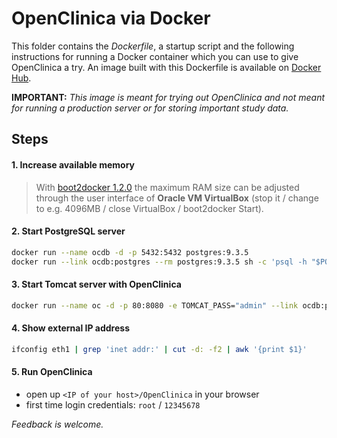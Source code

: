 OpenClinica via Docker
======================

This folder contains the *Dockerfile*, a startup script and the following instructions for running a Docker container  which you can use to give OpenClinica a try. An image built with this Dockerfile is available on [Docker Hub](https://registry.hub.docker.com/u/piegsaj/openclinica/).

**IMPORTANT:** *This image is meant for trying out OpenClinica and not meant for running a production server or for storing important study data.*

Steps
-----

#### 1. Increase available memory

> With [boot2docker 1.2.0](https://github.com/boot2docker/boot2docker) the maximum RAM size can be adjusted through the user interface of **Oracle VM VirtualBox** (stop it / change to e.g. 4096MB / close VirtualBox / boot2docker Start).

#### 2. Start PostgreSQL server

```sh
docker run --name ocdb -d -p 5432:5432 postgres:9.3.5
docker run --link ocdb:postgres --rm postgres:9.3.5 sh -c 'psql -h "$POSTGRES_PORT_5432_TCP_ADDR" -p "$POSTGRES_PORT_5432_TCP_PORT" -U postgres -c  "CREATE ROLE clinica LOGIN ENCRYPTED PASSWORD '\''clinica'\'' SUPERUSER NOINHERIT NOCREATEDB NOCREATEROLE" && exec psql -h "$POSTGRES_PORT_5432_TCP_ADDR" -p "$POSTGRES_PORT_5432_TCP_PORT" -U postgres -c "CREATE DATABASE openclinica WITH ENCODING='\''UTF8'\'' OWNER=clinica"'
```

#### 3. Start Tomcat server with OpenClinica

```sh
docker run --name oc -d -p 80:8080 -e TOMCAT_PASS="admin" --link ocdb:postgres piegsaj/openclinica
```

#### 4. Show external IP address

```sh
ifconfig eth1 | grep 'inet addr:' | cut -d: -f2 | awk '{print $1}'
```

#### 5. Run OpenClinica

* open up `<IP of your host>/OpenClinica` in your browser
* first time login credentials: `root` / `12345678`

*Feedback is welcome.*
